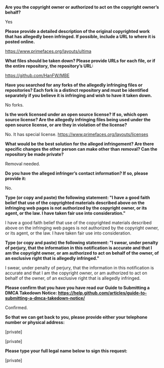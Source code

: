 **Are you the copyright owner or authorized to act on the copyright owner’s behalf?** 

Yes 

**Please provide a detailed description of the original copyrighted work that has allegedly been infringed. If possible, include a URL to where it is posted online.** 

https://www.primefaces.org/layouts/ultima 

**What files should be taken down? Please provide URLs for each file, or if the entire repository, the repository’s URL:** 

https://github.com/HanFW/MBE 

**Have you searched for any forks of the allegedly infringing files or repositories? Each fork is a distinct repository and must be identified separately if you believe it is infringing and wish to have it taken down.** 

No forks. 

**Is the work licensed under an open source license? If so, which open source license? Are the allegedly infringing files being used under the open source license, or are they in violation of the license?** 

No. It has special license. https://www.primefaces.org/layouts/licenses 

**What would be the best solution for the alleged infringement? Are there specific changes the other person can make other than removal? Can the repository be made private?**

Removal needed. 

**Do you have the alleged infringer’s contact information? If so, please provide it:** 

No. 

**Type (or copy and paste) the following statement: "I have a good faith belief that use of the copyrighted materials described above on the infringing web pages is not authorized by the copyright owner, or its agent, or the law. I have taken fair use into consideration."** 

I have a good faith belief that use of the copyrighted materials described above on the infringing web pages is not authorized by the copyright owner, or its agent, or the law. I have taken fair use into consideration. 

**Type (or copy and paste) the following statement: "I swear, under penalty of perjury, that the information in this notification is accurate and that I am the copyright owner, or am authorized to act on behalf of the owner, of an exclusive right that is allegedly infringed."** 

I swear, under penalty of perjury, that the information in this notification is accurate and that I am the copyright owner, or am authorized to act on behalf of the owner, of an exclusive right that is allegedly infringed. 

**Please confirm that you have you have read our Guide to Submitting a DMCA Takedown Notice: https://help.github.com/articles/guide-to-submitting-a-dmca-takedown-notice/** 

Confirmed. 

**So that we can get back to you, please provide either your telephone number or physical address:** 

[private]

[private]

**Please type your full legal name below to sign this request:** 

[private]
